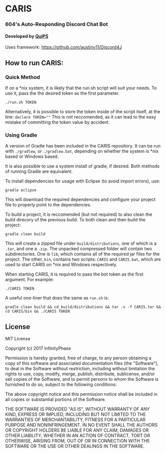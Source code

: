 # CARIS

### 604's Auto-Responding Discord Chat Bot

#### Developed by [QuiPS](https://quips.info)

Uses framework: https://github.com/austinv11/Discord4J

## How to run CARIS:

### Quick Method

If on a \*nix system, it is likely that the run.sh script will suit your needs.
To use it, pass the the desired token as the first parameter.
```
./run.sh TOKEN
```
Alternatively, it is possible to store the token inside of the script itself, at the line: `declare TOKEN=""`
This is not reccomended, as it can lead to the easy mistake of committing the token value by accident.

### Using Gradle

A version of Gradle has been included in the CARIS repository.
It can be run with `./gradlew`, or `./gradlew.bat`, depending on whether the system is \*nix based or Windows based.

It is also possible to use a system install of gradle, if desired.
Both methods of running Gradle are equivalent.

To install dependencies for usage with Eclipse (to avoid import errors), use:
```
gradle eclipse
```
This will download the required dependencies and configure your project file to properly point to the dependencies.

To build a project, it is reccomended (but not required) to also clean the build direcory of the previous build.
To both clean and then build the project:
```
gradle clean build
```
This will create a zipped file under `build/distributions`, one of which is a `.tar`, and one a `.zip`.
The unpacked compressed folder will contain two subdirectories.
One is `lib`, which contains all of the required jar files for the project.
The other, `bin`, contains two scripts: `CARIS` and `CARIS.bat`, which are used to start CARIS on \*nix and Windows respectively.

When starting CARIS, it is required to pass the bot token as the first argument.
For example:
```
./CARIS TOKEN
```

A useful one-liner that does the same as `run.sh` is:
```
gradle clean build && cd build/distributions && tar -x -f CARIS.tar && cd CARIS/bin && ./CARIS TOKEN
```

## License

MIT License

Copyright (c) 2017 InfinityPhase

Permission is hereby granted, free of charge, to any person obtaining a copy
of this software and associated documentation files (the "Software"), to deal
in the Software without restriction, including without limitation the rights
to use, copy, modify, merge, publish, distribute, sublicense, and/or sell
copies of the Software, and to permit persons to whom the Software is
furnished to do so, subject to the following conditions:

The above copyright notice and this permission notice shall be included in all
copies or substantial portions of the Software.

THE SOFTWARE IS PROVIDED "AS IS", WITHOUT WARRANTY OF ANY KIND, EXPRESS OR
IMPLIED, INCLUDING BUT NOT LIMITED TO THE WARRANTIES OF MERCHANTABILITY,
FITNESS FOR A PARTICULAR PURPOSE AND NONINFRINGEMENT. IN NO EVENT SHALL THE
AUTHORS OR COPYRIGHT HOLDERS BE LIABLE FOR ANY CLAIM, DAMAGES OR OTHER
LIABILITY, WHETHER IN AN ACTION OF CONTRACT, TORT OR OTHERWISE, ARISING FROM,
OUT OF OR IN CONNECTION WITH THE SOFTWARE OR THE USE OR OTHER DEALINGS IN THE
SOFTWARE.
